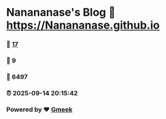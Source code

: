 # Nanananase's Blog :link: https://Nanananase.github.io 
### :page_facing_up: [17](https://Nanananase.github.io/tag.html) 
### :speech_balloon: 9 
### :hibiscus: 6497 
### :alarm_clock: 2025-09-14 20:15:42 
### Powered by :heart: [Gmeek](https://github.com/Meekdai/Gmeek)
